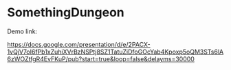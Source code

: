 # SomethingDungeon

Demo link:

https://docs.google.com/presentation/d/e/2PACX-1vQjV7oI6fPb1xZuhiXVrBzNSPtj8SZ1TatuZiDfoGOcYab4Kpoxp5oQM3STs6lA6zWOZtfgR4EvFKuP/pub?start=true&loop=false&delayms=30000